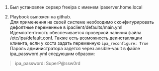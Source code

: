1. Был установлен сервер freeipa с именем ipaserver.home.local  

2. Playbook выложен на github.  
Для применения на своей системе необходимо сконфигурировать дефолтные переменные в ipaclient/defaults/main.yml<br>
Идемпотентность обеспечивается проверкой наличия файла /etc/ipa/default.conf. Также есть возможность деинсталляции клиента, если у хоста задать переменную `ipa_reconfigure: True` <br>
Пароль администратора задется через ansible-vault в файле ipa_password.yml следуюшим образом:<br>
>ipa_password: SuperP@ssw0rd<br>
